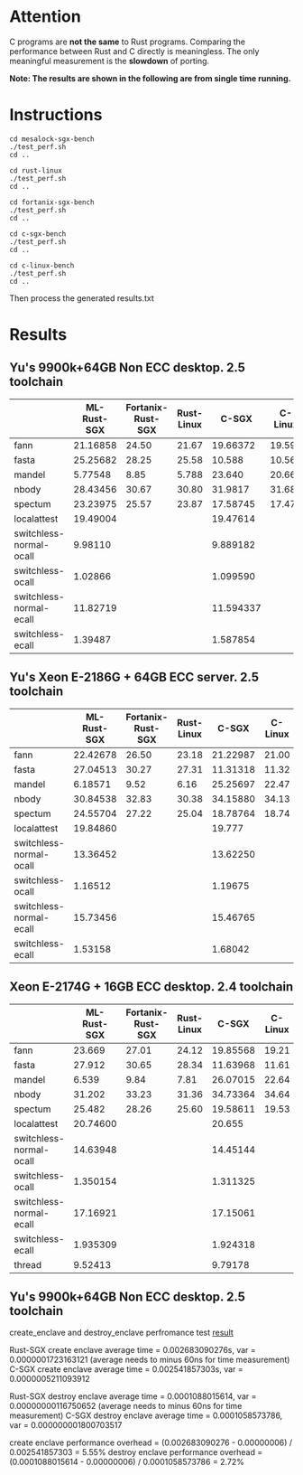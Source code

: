 # Attention

C programs are **not the same** to Rust programs. Comparing the performance between Rust and C directly is meaningless. The only meaningful measurement is the **slowdown** of porting.

**Note: The results are shown in the following are from single time running.**

# Instructions

```
cd mesalock-sgx-bench
./test_perf.sh
cd ..

cd rust-linux
./test_perf.sh
cd ..

cd fortanix-sgx-bench
./test_perf.sh
cd ..

cd c-sgx-bench
./test_perf.sh
cd ..

cd c-linux-bench
./test_perf.sh
cd ..
```

Then process the generated results.txt


# Results

## Yu's 9900k+64GB Non ECC desktop. 2.5 toolchain

|                          | ML-Rust-SGX| Fortanix-Rust-SGX | Rust-Linux  | C-SGX    | C-Linux |
| ------------------------ | ---------- | ----------------- | ----------- | -------- | ------- |
|  fann                    | 21.16858   |    24.50          |  21.67      | 19.66372 | 19.59   |
|  fasta                   | 25.25682   |    28.25          |  25.58      | 10.588   | 10.567  |
|  mandel                  | 5.77548    |    8.85           |  5.788      | 23.640   | 20.66   |
|  nbody                   | 28.43456   |    30.67          |  30.80      | 31.9817  | 31.68   |
| spectum                  | 23.23975   |    25.57          |  23.87      | 17.58745 | 17.47   |
| localattest              | 19.49004   |                   |             | 19.47614 |         |
| switchless-normal-ocall  | 9.98110    |                   |             | 9.889182 |         |
| switchless-ocall         | 1.02866    |                   |             | 1.099590 |         |
| switchless-normal-ecall  | 11.82719   |                   |             | 11.594337|         |
| switchless-ecall         | 1.39487    |                   |             | 1.587854 |         |

## Yu's Xeon E-2186G + 64GB ECC server. 2.5 toolchain

|                          | ML-Rust-SGX| Fortanix-Rust-SGX | Rust-Linux  | C-SGX    | C-Linux |
| ------------------------ | ---------- | ----------------- | ----------- | -------- | ------- |
|  fann                    | 22.42678   |    26.50          |  23.18      | 21.22987 | 21.00   |
|  fasta                   | 27.04513   |    30.27          |  27.31      | 11.31318 | 11.32   |
|  mandel                  | 6.18571    |    9.52           |  6.16       | 25.25697 | 22.47   |
|  nbody                   | 30.84538   |    32.83          |  30.38      | 34.15880 | 34.13   |
| spectum                  | 24.55704   |    27.22          |  25.04      | 18.78764 | 18.74   |
| localattest              | 19.84860   |                   |             | 19.777   |         |
| switchless-normal-ocall  | 13.36452   |                   |             | 13.62250 |         |
| switchless-ocall         | 1.16512    |                   |             | 1.19675  |         |
| switchless-normal-ecall  | 15.73456   |                   |             | 15.46765 |         |
| switchless-ecall         | 1.53158    |                   |             | 1.68042  |         |

## Xeon E-2174G + 16GB ECC desktop. 2.4 toolchain

|                          | ML-Rust-SGX| Fortanix-Rust-SGX | Rust-Linux  | C-SGX    | C-Linux |
| ------------------------ | ---------- | ----------------- | ----------- | -------- | ------- |
|  fann                    | 23.669     |    27.01          |  24.12      | 19.85568 | 19.21   |
|  fasta                   | 27.912     |    30.65          |  28.34      | 11.63968 | 11.61   |
|  mandel                  | 6.539      |    9.84           |  7.81       | 26.07015 | 22.64   |
|  nbody                   | 31.202     |    33.23          |  31.36      | 34.73364 | 34.64   |
| spectum                  | 25.482     |    28.26          |  25.60      | 19.58611 | 19.53   |
| localattest              | 20.74600   |                   |             | 20.655   |         |
| switchless-normal-ocall  | 14.63948   |                   |             | 14.45144 |         |
| switchless-ocall         | 1.350154   |                   |             | 1.311325 |         |
| switchless-normal-ecall  | 17.16921   |                   |             | 17.15061 |         |
| switchless-ecall         | 1.935309   |                   |             | 1.924318 |         |
| thread                   | 9.52413    |                   |             | 9.79178  |         | 

## Yu's 9900k+64GB Non ECC desktop. 2.5 toolchain

create_enclave and destroy_enclave perfromance test [result](https://docs.google.com/spreadsheets/d/1HGGhQs3JFvm24Y7j4mdOSItU_-hRwbo6IcFttPz-ch0/edit?usp=sharing)

Rust-SGX create enclave average time = 0.002683090276s, var = 0.0000001723163121 (average needs to minus 60ns for time measurement)
C-SGX    create enclave average time = 0.002541857303s, var = 0.0000005211093912

Rust-SGX destroy enclave average time = 0.0001088015614, var = 0.00000000116750652 (average needs to minus 60ns for time measurement)
C-SGX    destroy enclave average time = 0.0001058573786, var = 0.000000001800703517

create enclave performance overhead = (0.002683090276 - 0.00000006) / 0.002541857303 = 5.55%
destroy enclave performance overhead = (0.0001088015614 - 0.00000006) / 0.0001058573786 = 2.72%

